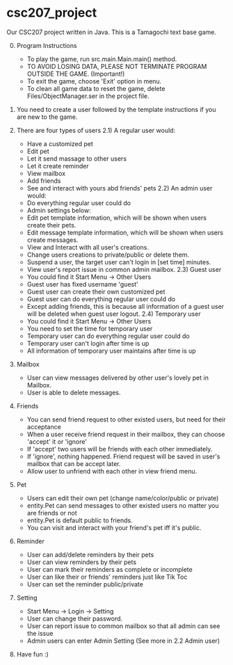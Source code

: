 # csc207_project
Our CSC207 project written in Java.
This is a Tamagochi text base game.

0) Program Instructions
    - To play the game, run src.main.Main.main() method.
    - TO AVOID LOSING DATA, PLEASE NOT TERMINATE PROGRAM OUTSIDE THE GAME. (Important!)
    - To exit the game, choose 'Exit' option in menu.
    - To clean all game data to reset the game, delete Files/ObjectManager.ser in the project file.


1) You need to create a user followed by the template instructions if you are new to the game.


2) There are four types of users
2.1) A regular user would:
    - Have a customized pet
    - Edit pet
    - Let it send massage to other users
    - Let it create reminder
    - View mailbox
    - Add friends
    - See and interact with yours abd friends' pets
2.2) An admin user would:
    - Do everything regular user could do
    - Admin settings below:
    - Edit pet template information, which will be shown when users create their pets.
    - Edit message template information, which will be shown when users create messages.
    - View and Interact with all user's creations.
    - Change users creations to private/public or delete them.
    - Suspend a user, the target user can't login in [set time] minutes.
    - View user's report issue in common admin mailbox.
2.3) Guest user
    - You could find it Start Menu -> Other Users
    - Guest user has fixed username 'guest'
    - Guest user can create their own customized pet
    - Guest user can do everything regular user could do
    - Except adding friends, this is because all information of a guest user will be deleted when guest user logout.
2.4) Temporary user
    - You could find it Start Menu -> Other Users
    - You need to set the time for temporary user
    - Temporary user can do everything regular user could do
    - Temporary user can't login after time is up
    - All information of temporary user maintains after time is up

3) Mailbox
    - User can view messages delivered by other user's lovely pet in Mailbox.
    - User is able to delete messages.


4) Friends
    - You can send friend request to other existed users, but need for their acceptance
    - When a user receive friend request in their mailbox, they can choose 'accept' it or 'ignore'
    - If 'accept' two users will be friends with each other immediately.
    - If 'ignore', nothing happened. Friend request will be saved in user's mailbox that can be accept later.
    - Allow user to unfriend with each other in view friend menu.


5) Pet
    - Users can edit their own pet (change name/color/public or private)
    - entity.Pet can send messages to other existed users no matter you are friends or not
    - entity.Pet is default public to friends.
    - You can visit and interact with your friend's pet iff it's public.

6) Reminder
    - User can add/delete reminders by their pets
    - User can view reminders by their pets
    - User can mark their reminders as complete or incomplete
    - User can like their or friends' reminders just like Tik Toc
    - User can set the reminder public/private

7) Setting
    - Start Menu -> Login -> Setting
    - User can change their password.
    - User can report issue to common mailbox so that all admin can see the issue
    - Admin users can enter Admin Setting (See more in 2.2 Admin user)

8) Have fun :)